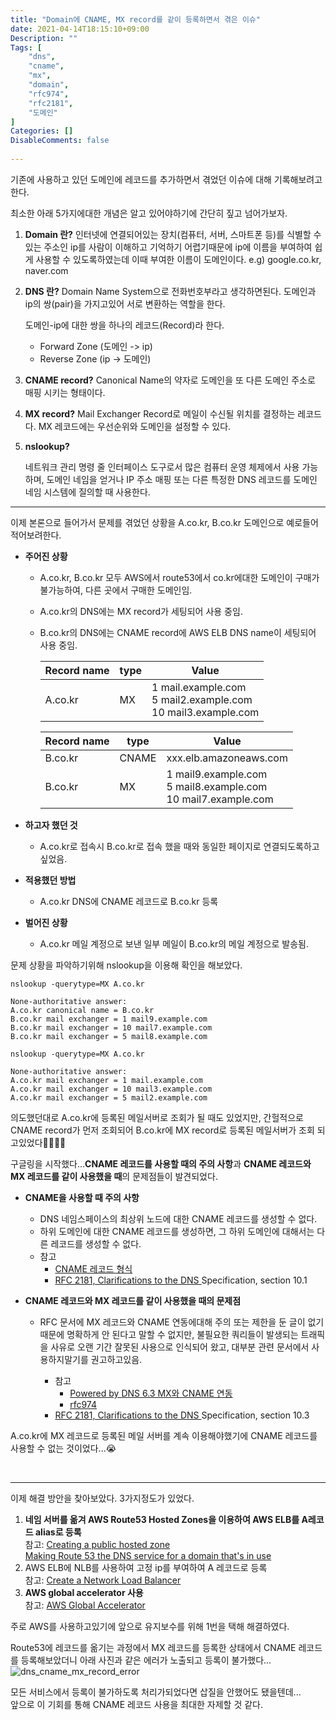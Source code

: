 ```yaml
---
title: "Domain에 CNAME, MX record를 같이 등록하면서 겪은 이슈"
date: 2021-04-14T18:15:10+09:00
Description: ""
Tags: [
	"dns",
	"cname",
	"mx",
	"domain",
	"rfc974",
	"rfc2181",
	"도메인"
]
Categories: []
DisableComments: false
  
---
```


기존에 사용하고 있던 도메인에 레코드를 추가하면서 겪었던 이슈에 대해 기록해보려고한다.

최소한 아래 5가지에대한 개념은 알고 있어야하기에 간단히 짚고 넘어가보자.

1. **Domain 란?**
   인터넷에 연결되어있는 장치(컴퓨터, 서버, 스마트폰 등)를 식별할 수 있는 주소인 ip를 사람이 이해하고 기억하기 어렵기때문에 ip에 이름을 부여하여 쉽게 사용할 수 있도록하였는데 이때 부여한 이름이 도메인이다.
   e.g) google.co.kr, naver.com

2. **DNS 란?**
   Domain Name System으로 전화번호부라고 생각하면된다. 도메인과 ip의 쌍(pair)을 가지고있어 서로 변환하는 역할을 한다.

   도메인-ip에 대한 쌍을 하나의 레코드(Record)라 한다.

   - Forward Zone (도메인 -> ip)
   - Reverse Zone (ip -> 도메인)

3. **CNAME record?**
   Canonical Name의 약자로 도메인을 또 다른 도메인 주소로 매핑 시키는 형태이다.

4. **MX record?**
   Mail Exchanger Record로 메일이 수신될 위치를 결정하는 레코드다. MX 레코드에는 우선순위와 도메인을 설정할 수 있다.

5. **nslookup?**

   네트워크 관리 명령 줄 인터페이스 도구로서 많은 컴퓨터 운영 체제에서 사용 가능하며, 도메인 네임을 얻거나 IP 주소 매핑 또는 다른 특정한 DNS 레코드를 도메인 네임 시스템에 질의할 때 사용한다.

   

------



이제 본론으로 들어가서 문제를 겪었던 상황을 A.co.kr, B.co.kr 도메인으로 예로들어 적어보려한다.

- **주어진 상황**

  - A.co.kr, B.co.kr 모두 AWS에서 route53에서 co.kr에대한 도메인이 구매가 불가능하여, 다른 곳에서 구매한 도메인임.

  - A.co.kr의 DNS에는 MX record가 세팅되어 사용 중임.

  - B.co.kr의 DNS에는 CNAME record에  AWS ELB DNS name이 세팅되어 사용 중임.

    | Record name | type | Value                                                        |
    | ----------- | ---- | ------------------------------------------------------------ |
    | A.co.kr     | MX   | 1 mail.example.com<br />5 mail2.example.com<br />10 mail3.example.com |

    | Record name | type  | Value                                                        |
    | ----------- | ----- | ------------------------------------------------------------ |
    | B.co.kr     | CNAME | xxx.elb.amazoneaws.com                                       |
    | B.co.kr     | MX    | 1 mail9.example.com<br />5 mail8.example.com<br />10 mail7.example.com |

- **하고자 했던 것**
  
  - A.co.kr로 접속시 B.co.kr로 접속 했을 때와 동일한 페이지로 연결되도록하고 싶었음.
  
- **적용했던 방법**

  - A.co.kr DNS에 CNAME 레코드로 B.co.kr 등록

- **벌어진 상황**

  - A.co.kr 메일 계정으로 보낸 일부 메일이 B.co.kr의 메일 계정으로 발송됨.

    

문제 상황을 파악하기위해 nslookup을 이용해 확인을 해보았다.

```shell
nslookup -querytype=MX A.co.kr

None-authoritative answer:
A.co.kr canonical name = B.co.kr
B.co.kr mail exchanger = 1 mail9.example.com
B.co.kr mail exchanger = 10 mail7.example.com
B.co.kr mail exchanger = 5 mail8.example.com
```

```shell
nslookup -querytype=MX A.co.kr

None-authoritative answer:
A.co.kr mail exchanger = 1 mail.example.com
A.co.kr mail exchanger = 10 mail3.example.com
A.co.kr mail exchanger = 5 mail2.example.com
```

의도했던대로 A.co.kr에 등록된 메일서버로 조회가 될 때도 있었지만, 간헐적으로 CNAME record가 먼저 조회되어 B.co.kr에 MX record로 등록된 메일서버가 조회 되고있었다🤯🤯🤯🤯



구글링을 시작했다...**CNAME 레코드를 사용할 때의 주의 사항**과 **CNAME 레코드와 MX 레코드를 같이 사용했을 때**의 문제점들이 발견되었다.

- **CNAME을 사용할 때 주의 사항** 

  - DNS 네임스페이스의 최상위 노드에 대한 CNAME 레코드를 생성할 수 없다.
  - 하위 도메인에 대한 CNAME 레코드를 생성하면, 그 하위 도메인에 대해서는 다른 레코드를 생성할 수 없다.
  - 참고
    - [CNAME 레코드 형식](https://docs.aws.amazon.com/ko_kr/Route53/latest/DeveloperGuide/ResourceRecordTypes.html#CNAMEFormat)
    - [RFC 2181, Clarifications to the DNS ](https://tools.ietf.org/html/rfc2181)Specification, section 10.1

- **CNAME 레코드와 MX 레코드를 같이 사용했을 때의 문제점** 

  - RFC 문서에 MX 레코드와 CNAME 연동에대해 주의 또는 제한을 둔 글이 없기때문에 명확하게 안 된다고 말할 수 없지만, 불필요한 쿼리들이 발생되는 트래픽을 사유로 오랜 기간 잘못된 사용으로 인식되어 왔고, 대부분 관련 문서에서 사용하지말기를 권고하고있음.

    - 참고
      - [Powered by DNS 6.3 MX와 CNAME 연동](http://wiki.kldp.org/KoreanDoc/html/PoweredByDNS-KLDP/mx-and-cname.html)
      - [rfc974](https://tools.ietf.org/html/rfc974)
    - [RFC 2181, Clarifications to the DNS ](https://tools.ietf.org/html/rfc2181)Specification, section 10.3
  
  
  

A.co.kr에 MX 레코드로 등록된 메일 서버를 계속 이용해야했기에 CNAME 레코드를 사용할 수 없는 것이었다...😭

<br />

------



이제 해결 방안을 찾아보았다. 3가지정도가 있었다.

1. **네임 서버를 옮겨 AWS Route53 Hosted Zones을 이용하여 AWS ELB를 A레코드 alias로 등록**  
   참고: [Creating a public hosted zone](https://docs.aws.amazon.com/Route53/latest/DeveloperGuide/CreatingHostedZone.html)  
   [Making Route 53 the DNS service for a domain that's in use](https://docs.aws.amazon.com/Route53/latest/DeveloperGuide/migrate-dns-domain-in-use.html)
2. AWS ELB에 NLB를 사용하여 고정 ip를 부여하여 A 레코드로 등록  
   참고: [Create a Network Load Balancer](https://docs.aws.amazon.com/elasticloadbalancing/latest/network/create-network-load-balancer.html)
3. **AWS global accelerator 사용**  
   참고: [AWS Global Accelerator](https://aws.amazon.com/ko/blogs/korea/new-aws-global-accelerator-for-availability-and-performance/)

주로 AWS를 사용하고있기에 앞으로 유지보수를 위해 1번을 택해 해결하였다.





Route53에 레코드를 옮기는 과정에서 MX 레코드를 등록한 상태에서 CNAME 레코드를 등록해보았더니 아래 사진과 같은 에러가 노출되고 등록이 불가했다... ![dns_cname_mx_record_error](https://hkyeong0703.github.io/posts/images/dns_cname_mx_record_error.png)



모든 서비스에서 등록이 불가하도록 처리가되었다면 삽질을 안했어도 됐을텐데...  
앞으로 이 기회를 통해 CNAME 레코드 사용을 최대한 자제할 것 같다.